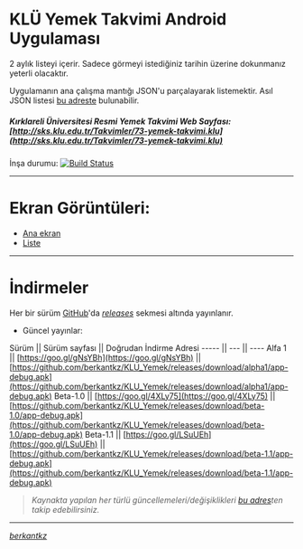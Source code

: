 
 
# KLÜ Yemek Takvimi Android Uygulaması 

2 aylık listeyi içerir. Sadece görmeyi istediğiniz tarihin üzerine dokunmanız yeterli olacaktır.

Uygulamanın ana çalışma mantığı JSON'u parçalayarak listemektir. Asıl JSON listesi [bu adreste](https://berkantkz.github.io/KLU_Yemek/list.json) bulunabilir.

##### *Kırklareli Üniversitesi Resmi Yemek Takvimi Web Sayfası:* [http://sks.klu.edu.tr/Takvimler/73-yemek-takvimi.klu](http://sks.klu.edu.tr/Takvimler/73-yemek-takvimi.klu)


İnşa durumu: [![Build Status](https://travis-ci.org/berkantkz/KLU_Yemek.svg?branch=master)](https://travis-ci.org/berkantkz/KLU_Yemek)


----------


# <i class="icon-picture"></i> Ekran Görüntüleri:

- [Ana ekran](https://i.hizliresim.com/NODvpO.png) 
- [Liste](https://i.hizliresim.com/ROD7P1.png)

----------


# <i class="icon-download"></i> İndirmeler

Her bir sürüm [GitHub](https://github.com/berkantkz/KLU_Yemek)'da *[releases](https://github.com/berkantkz/KLU_Yemek/releases)* sekmesi altında yayınlanır. 

- Güncel yayınlar:

Sürüm		|| Sürüm sayfası 			|| Doğrudan İndirme Adresi
----- 		|| ---   					|| ---- 
Alfa 1 		|| [https://goo.gl/gNsYBh](https://goo.gl/gNsYBh) 		|| [https://github.com/berkantkz/KLU_Yemek/releases/download/alpha1/app-debug.apk](https://github.com/berkantkz/KLU_Yemek/releases/download/alpha1/app-debug.apk)
Beta-1.0    || [https://goo.gl/4XLy75](https://goo.gl/4XLy75)   	|| [https://github.com/berkantkz/KLU_Yemek/releases/download/beta-1.0/app-debug.apk](https://github.com/berkantkz/KLU_Yemek/releases/download/beta-1.0/app-debug.apk)
Beta-1.1	|| [https://goo.gl/LSuUEh](https://goo.gl/LSuUEh)    	|| [https://github.com/berkantkz/KLU_Yemek/releases/download/beta-1.1/app-debug.apk](https://github.com/berkantkz/KLU_Yemek/releases/download/beta-1.1/app-debug.apk)


> _Kaynakta yapılan her türlü güncellemeleri/değişiklikleri [bu adres](https://github.com/berkantkz/KLU_Yemek/commits/master)ten takip edebilirsiniz._


----------


[_berkantkz_](https://berkantkz.github.io)
